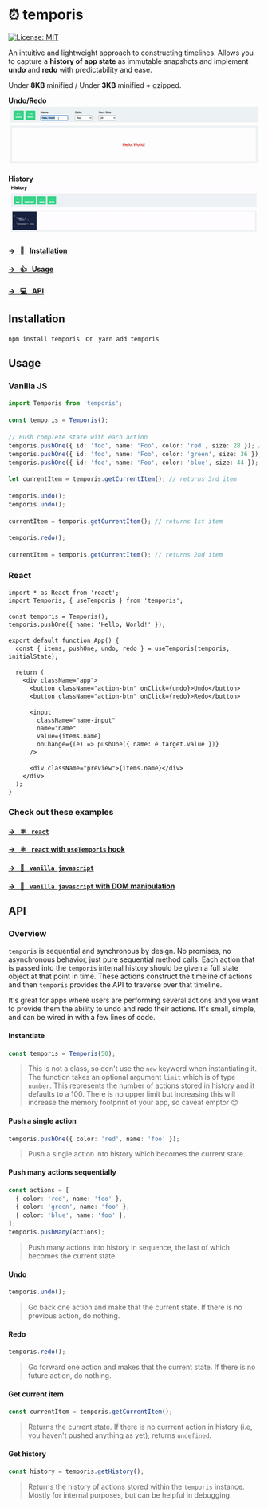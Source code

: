 # ⏰ temporis 

[![License: MIT](https://img.shields.io/badge/License-MIT-yellow.svg)](https://opensource.org/licenses/MIT) 

An intuitive and lightweight approach to constructing timelines. Allows you to capture a **history of app state** as immutable snapshots and implement **undo** and **redo** with predictability and ease. 

Under **8KB** minified / Under **3KB** minified + gzipped.

**Undo/Redo**
![Undo/Redo](https://github.com/kevinnayar/temporis/blob/master/src/assets/undo-redo.gif?raw=true)

**History**
![History](https://github.com/kevinnayar/temporis/blob/master/src/assets/history-timeline.gif?raw=true)

#### [&rarr; &nbsp; 💾 &nbsp; Installation](#Installation)

#### [&rarr; &nbsp; 👍 &nbsp; Usage](#Usage)

#### [&rarr; &nbsp; 💻 &nbsp; API](#API)

## Installation
`npm install temporis` &nbsp; or &nbsp; `yarn add temporis`

## Usage

### Vanilla JS

```ts
import Temporis from 'temporis';

const temporis = Temporis();

// Push complete state with each action
temporis.pushOne({ id: 'foo', name: 'Foo', color: 'red', size: 28 }); // 1st
temporis.pushOne({ id: 'foo', name: 'Foo', color: 'green', size: 36 }); // 2nd
temporis.pushOne({ id: 'foo', name: 'Foo', color: 'blue', size: 44 }); // 3rd

let currentItem = temporis.getCurrentItem(); // returns 3rd item

temporis.undo();
temporis.undo();

currentItem = temporis.getCurrentItem(); // returns 1st item

temporis.redo();

currentItem = temporis.getCurrentItem(); // returns 2nd item
```

### React

```tsx
import * as React from 'react';
import Temporis, { useTemporis } from 'temporis'; 

const temporis = Temporis();
temporis.pushOne({ name: 'Hello, World!' });

export default function App() {
  const { items, pushOne, undo, redo } = useTemporis(temporis, initialState);

  return (
    <div className="app">
      <button className="action-btn" onClick={undo}>Undo</button>
      <button className="action-btn" onClick={redo}>Redo</button>

      <input
        className="name-input"
        name="name"
        value={items.name}
        onChange={(e) => pushOne({ name: e.target.value })}
      />

      <div className="preview">{items.name}</div>
    </div>
  );
}
```

### Check out these examples

#### [&rarr; &nbsp; ⚛️ &nbsp; `react`](https://github.com/kevinnayar/temporis/blob/main/src/examples/example-react.tsx)

#### [&rarr; &nbsp; ⚛️ &nbsp; `react` with `useTemporis` hook](https://github.com/kevinnayar/temporis/blob/main/src/examples/example-react-hooks.tsx)

#### [&rarr; &nbsp; 🍦 &nbsp; `vanilla javascript`](https://github.com/kevinnayar/temporis/blob/main/src/examples/example-vanilla-js.js)

#### [&rarr; &nbsp; 🍦 &nbsp; `vanilla javascript` with DOM manipulation](https://github.com/kevinnayar/temporis/blob/main/src/examples/example-vanilla-js-dom.js)

## API

### Overview

`temporis` is sequential and synchronous by design. No promises, no asynchronous behavior, just pure sequential method calls. Each action that is passed into the `temporis` internal history should be given a full state object at that point in time. These actions construct the timeline of actions and then `temporis` provides the API to traverse over that timeline.

It's great for apps where users are performing several actions and you want to provide them the ability to undo and redo their actions. It's small, simple, and can be wired in with a few lines of code.

#### Instantiate
```ts
const temporis = Temporis(50);
```
> This is not a class, so don't use the `new` keyword when instantiating it. The function takes an optional argument `limit` which is of type `number`. This represents the number of actions stored in history and it defaults to a 100. There is no upper limit but increasing this will increase the memory footprint of your app, so caveat emptor 😊

#### Push a single action
```ts
temporis.pushOne({ color: 'red', name: 'foo' });
```
> Push a single action into history which becomes the current state.

#### Push many actions sequentially
```ts
const actions = [
  { color: 'red', name: 'foo' },
  { color: 'green', name: 'foo' },
  { color: 'blue', name: 'foo' },
];
temporis.pushMany(actions);
```
> Push many actions into history in sequence, the last of which becomes the current state.

#### Undo
```ts
temporis.undo();
```
> Go back one action and make that the current state. If there is no previous action, do nothing.

#### Redo
```ts
temporis.redo();
```
> Go forward one action and makes that the current state. If there is no future action, do nothing.

#### Get current item 
```ts
const currentItem = temporis.getCurrentItem();
```
> Returns the current state. If there is no currrent action in history (i.e, you haven't pushed anything as yet), returns `undefined`.

#### Get history
```ts
const history = temporis.getHistory();
```
> Returns the history of actions stored within the `temporis` instance. Mostly for internal purposes, but can be helpful in debugging. 




